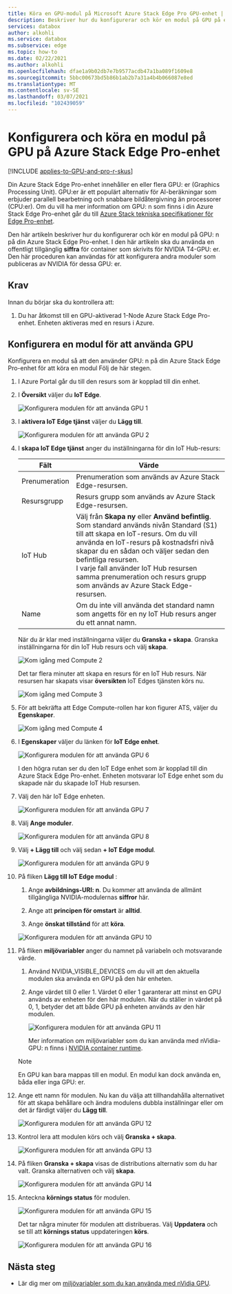```yaml
---
title: Köra en GPU-modul på Microsoft Azure Stack Edge Pro GPU-enhet | Microsoft Docs
description: Beskriver hur du konfigurerar och kör en modul på GPU på en Azure Stack Edge Pro-enhet via Azure Portal.
services: databox
author: alkohli
ms.service: databox
ms.subservice: edge
ms.topic: how-to
ms.date: 02/22/2021
ms.author: alkohli
ms.openlocfilehash: dfae1a9b02db7e7b9577acdb47a1ba089f1609e8
ms.sourcegitcommit: 5bbc00673bd5b86b1ab2b7a31a4b4b066087e8ed
ms.translationtype: MT
ms.contentlocale: sv-SE
ms.lasthandoff: 03/07/2021
ms.locfileid: "102439059"
---
```

# <a name="configure-and-run-a-module-on-gpu-on-azure-stack-edge-pro-device"></a>Konfigurera och köra en modul på GPU på Azure Stack Edge Pro-enhet

[!INCLUDE [applies-to-GPU-and-pro-r-skus](../../includes/azure-stack-edge-applies-to-gpu-pro-r-sku.md)]

Din Azure Stack Edge Pro-enhet innehåller en eller flera GPU: er (Graphics Processing Unit). GPU:er är ett populärt alternativ för AI-beräkningar som erbjuder parallell bearbetning och snabbare bildåtergivning än processorer (CPU:er). Om du vill ha mer information om GPU: n som finns i din Azure Stack Edge Pro-enhet går du till [Azure Stack tekniska specifikationer för Edge Pro-enhet](azure-stack-edge-gpu-technical-specifications-compliance.md).

Den här artikeln beskriver hur du konfigurerar och kör en modul på GPU: n på din Azure Stack Edge Pro-enhet. I den här artikeln ska du använda en offentligt tillgänglig **siffra** för container som skrivits för NVIDIA T4-GPU: er. Den här proceduren kan användas för att konfigurera andra moduler som publiceras av NVIDIA för dessa GPU: er.


## <a name="prerequisites"></a>Krav

Innan du börjar ska du kontrollera att:

1. Du har åtkomst till en GPU-aktiverad 1-Node Azure Stack Edge Pro-enhet. Enheten aktiveras med en resurs i Azure.  

## <a name="configure-module-to-use-gpu"></a>Konfigurera en modul för att använda GPU

Konfigurera en modul så att den använder GPU: n på din Azure Stack Edge Pro-enhet för att köra en modul<!--Can it be simplified? "To configure a module to be run by the GPU on your Azure Stack Edge Pro device,"?--> Följ de här stegen.

1. I Azure Portal går du till den resurs som är kopplad till din enhet.

2. I **Översikt** väljer du **IoT Edge**.

    ![Konfigurera modulen för att använda GPU 1](media/azure-stack-edge-j-series-configure-gpu-modules/configure-compute-1.png)

3. I **aktivera IoT Edge tjänst** väljer du **Lägg till**.

   ![Konfigurera modulen för att använda GPU 2](media/azure-stack-edge-j-series-configure-gpu-modules/configure-compute-2.png)

4. I **skapa IoT Edge tjänst** anger du inställningarna för din IoT Hub-resurs:

   |Fält   |Värde    |
   |--------|---------|
   |Prenumeration      | Prenumeration som används av Azure Stack Edge-resursen. |
   |Resursgrupp    | Resurs grupp som används av Azure Stack Edge-resursen. |
   |IoT Hub           | Välj från **Skapa ny** eller **Använd befintlig**. <br> Som standard används nivån Standard (S1) till att skapa en IoT-resurs. Om du vill använda en IoT-resurs på kostnadsfri nivå skapar du en sådan och väljer sedan den befintliga resursen. <br> I varje fall använder IoT Hub resursen samma prenumeration och resurs grupp som används av Azure Stack Edge-resursen.     |
   |Name              | Om du inte vill använda det standard namn som angetts för en ny IoT Hub resurs anger du ett annat namn. |

   När du är klar med inställningarna väljer du **Granska + skapa**. Granska inställningarna för din IoT Hub resurs och välj **skapa**.

   ![Kom igång med Compute 2](./media/azure-stack-edge-j-series-deploy-configure-compute/configure-compute-3.png)

   Det tar flera minuter att skapa en resurs för en IoT Hub resurs. När resursen har skapats visar **översikten** IoT Edges tjänsten körs nu.

   ![Kom igång med Compute 3](./media/azure-stack-edge-j-series-deploy-configure-compute/configure-compute-4.png)

5. För att bekräfta att Edge Compute-rollen har kon figurer ATS, väljer du **Egenskaper**.

   ![Kom igång med Compute 4](./media/azure-stack-edge-j-series-deploy-configure-compute/configure-compute-5.png)

6. I **Egenskaper** väljer du länken för **IoT Edge enhet**.

   ![Konfigurera modulen för att använda GPU 6](media/azure-stack-edge-j-series-configure-gpu-modules/configure-gpu-2.png)

   I den högra rutan ser du den IoT Edge enhet som är kopplad till din Azure Stack Edge Pro-enhet. Enheten motsvarar IoT Edge enhet som du skapade när du skapade IoT Hub resursen.
 
7. Välj den här IoT Edge enheten.

   ![Konfigurera modulen för att använda GPU 7](media/azure-stack-edge-j-series-configure-gpu-modules/configure-gpu-3.png)

8. Välj **Ange moduler**.

   ![Konfigurera modulen för att använda GPU 8](media/azure-stack-edge-j-series-configure-gpu-modules/configure-gpu-4.png)

9. Välj **+ Lägg till** och välj sedan **+ IoT Edge modul**. 

    ![Konfigurera modulen för att använda GPU 9](media/azure-stack-edge-j-series-configure-gpu-modules/configure-gpu-5.png)

10. På fliken **Lägg till IoT Edge modul** :

    1. Ange **avbildnings-URI: n**. Du kommer att använda de allmänt tillgängliga NVIDIA-modulernas **siffror** här. 
    
    2. Ange att **principen för omstart** är **alltid**.
    
    3. Ange **önskat tillstånd** för att **köra**.
    
    ![Konfigurera modulen för att använda GPU 10](media/azure-stack-edge-j-series-configure-gpu-modules/configure-gpu-6.png)

11. På fliken **miljövariabler** anger du namnet på variabeln och motsvarande värde. 

    1. Använd NVIDIA_VISIBLE_DEVICES om du vill att den aktuella modulen ska använda en GPU på den här enheten. 

    2. Ange värdet till 0 eller 1. Värdet 0 eller 1 garanterar att minst en GPU används av enheten för den här modulen. När du ställer in värdet på 0, 1, betyder det att både GPU på enheten används av den här modulen.

       ![Konfigurera modulen för att använda GPU 11](media/azure-stack-edge-j-series-configure-gpu-modules/configure-gpu-7.png)

       Mer information om miljövariabler som du kan använda med nVidia-GPU: n finns i [NVIDIA container runtime](https://github.com/NVIDIA/nvidia-container-runtime#environment-variables-oci-spec).

    > [!NOTE]
    > En GPU kan bara mappas till en modul. En modul kan dock använda en, båda eller inga GPU: er.

12. Ange ett namn för modulen. Nu kan du välja att tillhandahålla alternativet för att skapa behållare och ändra modulens dubbla inställningar eller om det är färdigt väljer du **Lägg till**. 

    ![Konfigurera modulen för att använda GPU 12](media/azure-stack-edge-j-series-configure-gpu-modules/configure-gpu-8.png)

13. Kontrol lera att modulen körs och välj **Granska + skapa**.

    ![Konfigurera modulen för att använda GPU 13](media/azure-stack-edge-j-series-configure-gpu-modules/configure-gpu-9.png)

14. På fliken **Granska + skapa** visas de distributions alternativ som du har valt. Granska alternativen och välj **skapa**.
    
    ![Konfigurera modulen för att använda GPU 14](media/azure-stack-edge-j-series-configure-gpu-modules/configure-gpu-10.png)

15. Anteckna **körnings status** för modulen.
    
    ![Konfigurera modulen för att använda GPU 15](media/azure-stack-edge-j-series-configure-gpu-modules/configure-gpu-11.png)

    Det tar några minuter för modulen att distribueras. Välj **Uppdatera** och se till att **körnings status** uppdateringen **körs**.

    ![Konfigurera modulen för att använda GPU 16](media/azure-stack-edge-j-series-configure-gpu-modules/configure-gpu-12.png)


## <a name="next-steps"></a>Nästa steg

- Lär dig mer om [miljövariabler som du kan använda med nVidia GPU](https://github.com/NVIDIA/nvidia-container-runtime#environment-variables-oci-spec).
